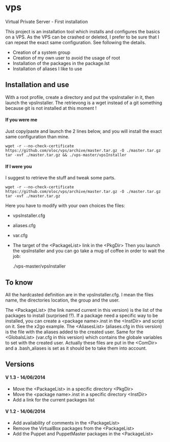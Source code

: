 vps
===

Virtual Private Server - First installation

This project is an installation tool which installs and configures the basics on a VPS. As the VPS can be crashed or deleted, I prefer to be sure that I can repeat the exact same configuration. See following the details.
* Creation of a system group
* Creation of my own user to avoid the usage of root
* Installation of the packages in the package.lst
* Installation of aliases I like to use

## Installation and use
With a root profile, create a directory and put the vpsInstaller in it, then launch the vpsInstaller.
The retrievong is a wget instead of a git something because git is not installed at this moment !

#### If you were me
Just copy/paste and launch the 2 lines below, and you will install the exact same configuration than mine.

    wget -r --no-check-certificate https://github.com/oloc/vps/archive/master.tar.gz -O ./master.tar.gz 
    tar -xvf ./master.tar.gz && ./vps-master/vpsInstaller

#### If I were you
I suggest to retrieve the stuff and tweak some parts.

    wget -r --no-check-certificate https://github.com/oloc/vps/archive/master.tar.gz -O ./master.tar.gz 
    tar -xvf ./master.tar.gz

Here you have to modify with your own choices the files:
* vpsInstaller.cfg 
* aliases.cfg
* var.cfg
* The target of the \<PackageList\> link in the \<PkgDir\>
Then you launch the vpsInstaller and you can go take a mug of coffee in order to wait the job:

     ./vps-master/vpsInstaller

## To know
All the hardcasted definition are in the vpsInstaller.cfg. I mean the files name, the directories location, the group and the user.

The \<PackageList\> (the link named current in this version) is the list of the packages to install (surprised !?). If a package need a specific way to be installed, you can create a \<package name\>.inst in the \<InstDir\> and script on it. See the x2go example.
The \<AliasesList\> (aliases.cfg in this version) is the file with the aliases added to the created user. Same for the \<GlobalsList\> (var.cfg in this version) which contains the globale variables to set with the created user. Actually these files are put in the \<ComDir\> and a .bash_aliases is set as it should be to take them into account.

## Versions
#### V 1.3 - 14/06/2014
* Move the \<PackageList\> in a specific directory \<PkgDir\>
* Move the \<package name\>.inst in a specific directory \<InstDir\>
* Add a link for the current packages list

#### V 1.2 - 14/06/2014
* Add availability of comments in the \<PackageList\>
* Remove the VirtualBox packages from the \<PackageList\>
* Add the Puppet and PuppetMaster packages in the \<PackageList\>
